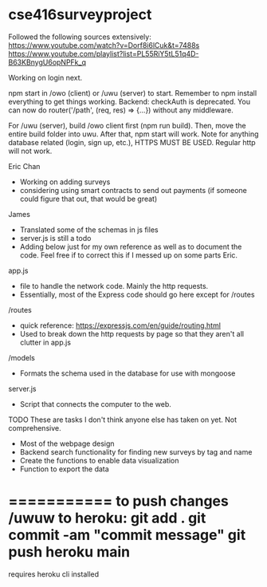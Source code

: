 # cse416surveyproject

Followed the following sources extensively:
https://www.youtube.com/watch?v=Dorf8i6lCuk&t=7488s
https://www.youtube.com/playlist?list=PL55RiY5tL51q4D-B63KBnygU6opNPFk_q

Working on login next.

npm start in /owo (client) or /uwu (server) to start.
Remember to npm install everything to get things working.
Backend:
    checkAuth is deprecated. You can now do router('/path', (req, res) => {...}) without any middleware.

For /uwu (server), build /owo client first (npm run build). Then, move the entire build folder into uwu. After that,
npm start will work. Note for anything database related (login, sign up, etc.), HTTPS MUST BE USED. Regular http will not work.

Eric Chan
- Working on adding surveys
- considering using smart contracts to send out payments (if someone could figure that out, that would be great)

James
- Translated some of the schemas in js files
- server.js is still a todo
- Adding below just for my own reference as well as to document the code. Feel free if to correct this if I messed up on some parts Eric.

app.js
- file to handle the network code. Mainly the http requests.
- Essentially, most of the Express code should go here except for /routes

/routes
- quick reference: https://expressjs.com/en/guide/routing.html
- Used to break down the http requests by page so that they aren't all clutter in app.js

/models
- Formats the schema used in the database for use with mongoose

server.js
- Script that connects the computer to the web.

TODO
These are tasks I don't think anyone else has taken on yet. Not comprehensive. 
- Most of the webpage design
- Backend search functionality for finding new surveys by tag and name
- Create the functions to enable data visualization
- Function to export the data



===========
to push changes /uwuw to heroku:
git add .
git commit -am "commit message"
git push heroku main
===========
requires heroku cli installed
